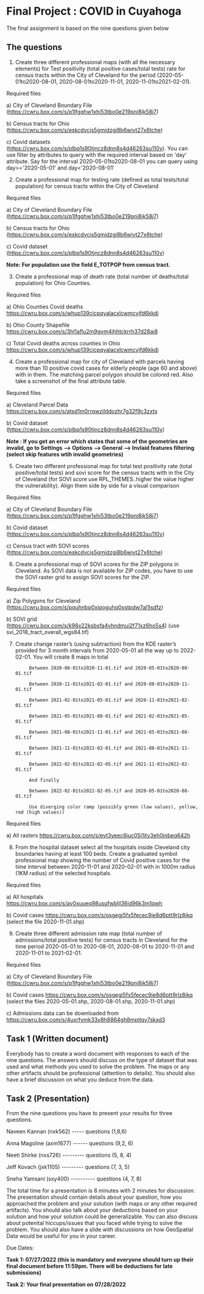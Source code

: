 <h1>Final Project : COVID in Cuyahoga </h1>


The final assignment is based on the nine questions given below


The questions
--------------------------------

1)	Create three different professional maps (with all the necessary elements) for Test positivity (total positive cases/total tests) rate for census tracts within the City of Cleveland for the period (2020-05-01to2020-08-01, 2020-08-01to2020-11-01, 2020-11-01to2021-02-01). 

Required files

a)  City of Cleveland Boundary File (https://cwru.box.com/s/p1lfgqhw1xhi53tbo0e219pni8jk58j7)

b)  Census tracts for Ohio (https://cwru.box.com/s/eskcdycjs5gmidzgi8b6wivt27x6tche)

c)  Covid datasets (https://cwru.box.com/s/plbp1s90tjncz8dnn8s4d46263su110v). You can use filter by attributes to query with the required interval based on 'day' attribute. Say for the interval 2020-05-01to2020-08-01 you can query using day>='2020-05-01' and day<'2020-08-01'


2)	Create a professional map for testing rate (defined as total tests/total population) for census tracts within the City of Cleveland

Required files

a)  City of Cleveland Boundary File (https://cwru.box.com/s/p1lfgqhw1xhi53tbo0e219pni8jk58j7)

b)  Census tracts for Ohio (https://cwru.box.com/s/eskcdycjs5gmidzgi8b6wivt27x6tche)

c)  Covid dataset (https://cwru.box.com/s/plbp1s90tjncz8dnn8s4d46263su110v)

**Note: For population use the field E_TOTPOP from census tract.**
       
3)  Create a professional map of death rate (total number of deaths/total population) for Ohio Counties.

Required files

a)  Ohio Counties Covid deaths https://cwru.box.com/s/whup139cicpqyalacxlcwmcyjfd6kkdi

b) Ohio County Shapefile https://cwru.box.com/s/3hl1aflu2m9gvm4ihhtckrrh37d28ai8

c)  Total Covid deaths across counties in Ohio https://cwru.box.com/s/whup139cicpqyalacxlcwmcyjfd6kkdi

4) 	Create a professional map for city of Cleveland with parcels having more than 10 positive covid cases for   elderly people (age 60 and above) with in them. The matching parcel polygon should be colored red. Also take a screenshot of the final attribute table.

Required files

a)  Cleveland Parcel Data https://cwru.box.com/s/atsd1m0rrqwzilddozhr7g32f9c3zxtx

b) Covid dataset (https://cwru.box.com/s/plbp1s90tjncz8dnn8s4d46263su110v)

**Note : If you get an error which states that some of the geometries are invalid, 
go to Settings --> Options --> General --> Invlaid features filtering (select skip features wtih invalid geometries)**

            
5)  Create two different professional map for total test positivity rate (total positive/total tests) and sovi score for the census tracts with in the City of Cleveland (for SOVI score use RPL_THEMES..higher the value higher the vulnerability). Align them side by side for a visual comparison 

Required files

a)  City of Cleveland Boundary File (https://cwru.box.com/s/p1lfgqhw1xhi53tbo0e219pni8jk58j7)

b) Covid dataset (https://cwru.box.com/s/plbp1s90tjncz8dnn8s4d46263su110v)

c) Census tract with SOVI scores (https://cwru.box.com/s/eskcdycjs5gmidzgi8b6wivt27x6tche)


6)  Create a professional map of SOVI scores for the ZIP polygons in Cleveland. As SOVI data is not available for ZIP codes, you have to use the SOVI raster grid to assign SOVI scores for the ZIP.

Required files

a)  Zip Polygons for Cleveland (https://cwru.box.com/s/pquhnbp0xiqoguhq0xstpdw7al1lsdfz)

b) SOVI grid (https://cwru.box.com/s/k98x22ksbsfa4vhndmui2f71xz6ho5s4)  (use svi_2018_tract_overall_wgs84.tif)


7)  Create change raster’s (using subtraction) from the KDE raster’s provided for 3 month intervals from 2020-05-01  all the way up to 2022-02-01. You will create 8 maps in total
             
             Between 2020-08-01to2020-11-01.tif and 2020-05-01to2020-08-01.tif
             
             Between 2020-11-01to2021-02-01.tif and 2020-08-01to2020-11-01.tif
             
             Between 2021-02-01to2021-05-01.tif and 2020-11-01to2021-02-01.tif
             
             Between 2021-05-01to2021-08-01.tif and 2021-02-01to2021-05-01.tif
             
             Between 2021-08-01to2021-11-01.tif and 2021-05-01to2021-08-01.tif
             
             Between 2021-11-01to2022-02-01.tif and 2021-08-01to2021-11-01.tif
             
             Between 2022-02-01to2022-02-05.tif and 2021-11-01to2022-02-01.tif
             
             And finally
             
             Between 2022-02-01to2022-02-05.tif and 2020-05-01to2020-08-01.tif

             Use diverging color ramp (possibly green (low values), yellow, red (high values))

Required files

a) All rasters https://cwru.box.com/s/eyt3yeec6iuc05i1ity3eh0jnbeq642h


8)  From the hospital dataset select all the hospitals inside Cleveland city boundaries having at least 100 beds. Create a graduated symbol professional map showing the number of Covid positive cases for the time interval between 2020-11-01 and 2020-02-01 with in 1000m radius (1KM radius) of the selected hospitals. 

Required files

a) All hospitals https://cwru.box.com/s/av0xuueq98usufwbljl36id96k3m1qwh

b) Covid cases https://cwru.box.com/s/osgegj5fx5fecec9ie8d6ptt9rlz8ikq  (select the file 2020-11-01.shp)


9) Create three different admission rate map (total number of admissions/total positive tests) for census tracts in Cleveland for the time period 2020-05-01 to 2020-08-01, 2020-08-01 to 2020-11-01 and 2020-11-01 to 2021-02-01. 

Required files

a) City of Cleveland Boundary File (https://cwru.box.com/s/p1lfgqhw1xhi53tbo0e219pni8jk58j7)

b) Covid cases https://cwru.box.com/s/osgegj5fx5fecec9ie8d6ptt9rlz8ikq  (select the files 2020-05-01.shp, 2020-08-01.shp, 2020-11-01.shp)

c) Admissions data can be downloaded from https://cwru.box.com/s/4uxrfvmk33y8h8864gh8mpitqy7skxd3



<h2>Task 1 (Written document)</h2>

Everybody has to create a word document with responses to each of the nine questions. The answers should discuss on the type of dataset that was used and what methods you used to solve the problem. The maps or any other artifacts should be professional (attention to details). You should also have a brief discussion on what you deduce from the data. 
    

<h2>Task 2 (Presentation)</h2>

From the nine questions you have to present your results for three questions.

Naveen Kannan (nxk562)  ----- questions (1,8,6)

Anna Magoline (axm1677) ------ questions (9,2, 6)

Neeti Shirke (nxs726) --------- questions (5, 8, 4)

Jeff Kovach (jxk1105) --------- questions (7, 3, 5)

Sneha Yamsani (sxy400) ---------- questions (4, 7, 8)

The total time for a presentation is 8 minutes with 2 minutes for discussion. The presentation should contain details about your question, how you approached the problem and your solution (with maps or any other required artifacts). You should also talk about your deductions based on your solution and how your solution could be generalizable. You can also discuss about potenital hiccups/issues that you faced while trying to solve the problem. You should also have a slide with discussions on how GeoSpatial Data would be useful for you in your career.


Due Dates: 

**Task 1: 07/27/2022 (this is mandatory and everyone should turn up their final document before 11:59pm. There will be deductions for late submissions)**

**Task 2: Your final presentation on 07/28/2022**











    







